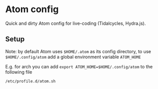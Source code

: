 # Atom config

Quick and dirty Atom config for live-coding (Tidalcycles, Hydra.js).

## Setup

Note: by default Atom uses `$HOME/.atom` as its config directory, to use
`$HOME/.config/atom` add a global environment variable `ATOM_HOME`

E.g. for arch you can add `export ATOM_HOME=$HOME/.config/atom` to the
following file

`/etc/profile.d/atom.sh`
